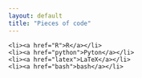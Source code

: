 ```yaml
---
layout: default
title: "Pieces of code"
---
```

    <li><a href="R">R</a></li>
    <li><a href="python">Pyton</a></li>
    <li><a href="latex">LaTeX</a></li>
    <li><a href="bash">bash</a></li>


